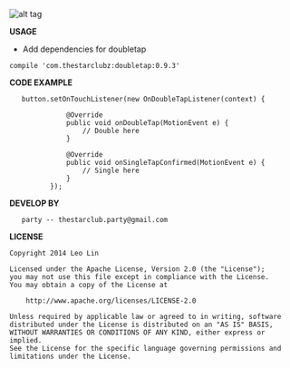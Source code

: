 ![alt tag](https://cloud.githubusercontent.com/assets/4988279/13100167/9070909a-d56c-11e5-80e4-e9aa36008ab5.gif)

**USAGE**
- Add dependencies for doubletap
```
compile 'com.thestarclubz:doubletap:0.9.3'
```

**CODE EXAMPLE**
```
   button.setOnTouchListener(new OnDoubleTapListener(context) {
  
              @Override
              public void onDoubleTap(MotionEvent e) {
                  // Double here
              }
  
              @Override
              public void onSingleTapConfirmed(MotionEvent e) {
                  // Single here
              }
          });
```

**DEVELOP BY**
```
   party -- thestarclub.party@gmail.com
```

**LICENSE**


    Copyright 2014 Leo Lin

    Licensed under the Apache License, Version 2.0 (the "License");
    you may not use this file except in compliance with the License.
    You may obtain a copy of the License at

        http://www.apache.org/licenses/LICENSE-2.0

    Unless required by applicable law or agreed to in writing, software
    distributed under the License is distributed on an "AS IS" BASIS,
    WITHOUT WARRANTIES OR CONDITIONS OF ANY KIND, either express or implied.
    See the License for the specific language governing permissions and
    limitations under the License.
